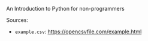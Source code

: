 An Introduction to Python for non-programmers


Sources:
- `example.csv`: https://opencsvfile.com/example.html
